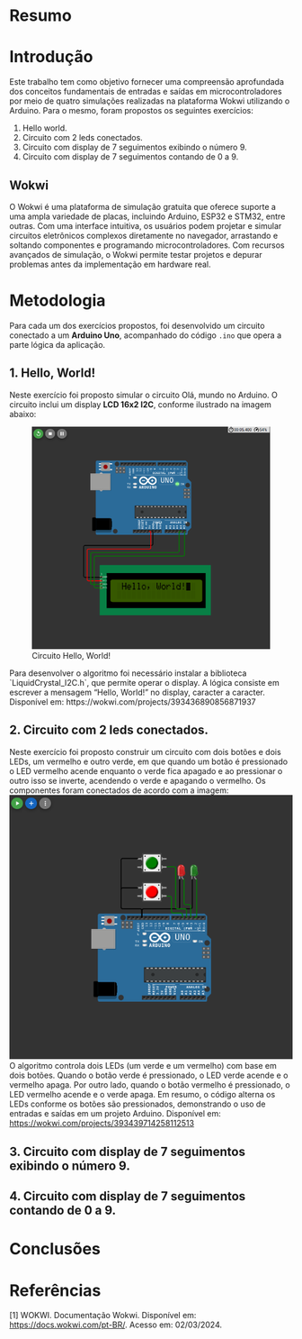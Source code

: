# Resumo

# Introdução
Este trabalho tem como objetivo fornecer uma compreensão aprofundada dos conceitos fundamentais de entradas e saídas em microcontroladores por meio de quatro simulações realizadas na plataforma Wokwi utilizando o Arduino. Para o mesmo, foram propostos os seguintes exercícios:
1. Hello world.
2. Circuito com 2 leds conectados.
3. Circuito com display de 7 seguimentos exibindo o número 9.
4. Circuito com display de 7 seguimentos contando de 0 a 9.
## Wokwi
O Wokwi é uma plataforma de simulação gratuita que oferece suporte a uma ampla variedade de placas, incluindo Arduino, ESP32 e STM32, entre outras. Com uma interface intuitiva, os usuários podem projetar e simular circuitos eletrônicos complexos diretamente no navegador, arrastando e soltando componentes e programando microcontroladores. Com recursos avançados de simulação, o Wokwi permite testar projetos e depurar problemas antes da implementação em hardware real.

# Metodologia
Para cada um dos exercícios propostos, foi desenvolvido um circuito conectado a um **Arduino Uno**, acompanhado do código `.ino` que opera a parte lógica da aplicação.

## 1. Hello, World!
Neste exercício foi proposto simular o circuito Olá, mundo no Arduino.
O circuito inclui um display **LCD 16x2 I2C**, conforme ilustrado na imagem abaixo:
<figure>
<img src="Questão 1/Hello.png"/>
<figcaption> Circuito Hello, World!</figcaption>
</figure>
Para desenvolver o algoritmo foi necessário instalar a biblioteca `LiquidCrystal_I2C.h`, que permite operar o display. A lógica consiste em escrever a mensagem “Hello, World!” no display, caracter a caracter.
Disponível em: https://wokwi.com/projects/393436890856871937

## 2. Circuito com 2 leds conectados.
Neste exercício foi proposto construir um circuito com dois botões e dois LEDs, um vermelho e outro verde, em que quando um botão é pressionado o LED vermelho acende enquanto o verde fica apagado e ao pressionar o outro isso se inverte, acendendo o verde e apagando o vermelho.
Os componentes foram conectados de acordo com a imagem:
<img src="Questão 2/LEDs.png"/>
O algoritmo controla dois LEDs (um verde e um vermelho) com base em dois botões. Quando o botão verde é pressionado, o LED verde acende e o vermelho apaga. Por outro lado, quando o botão vermelho é pressionado, o LED vermelho acende e o verde apaga. Em resumo, o código alterna os LEDs conforme os botões são pressionados, demonstrando o uso de entradas e saídas em um projeto Arduino.
Disponível em: https://wokwi.com/projects/393439714258112513

## 3. Circuito com display de 7 seguimentos exibindo o número 9.

## 4. Circuito com display de 7 seguimentos contando de 0 a 9.

# Conclusões

# Referências
[1]  WOKWI. Documentação Wokwi. Disponível em: https://docs.wokwi.com/pt-BR/. Acesso em: 02/03/2024.
